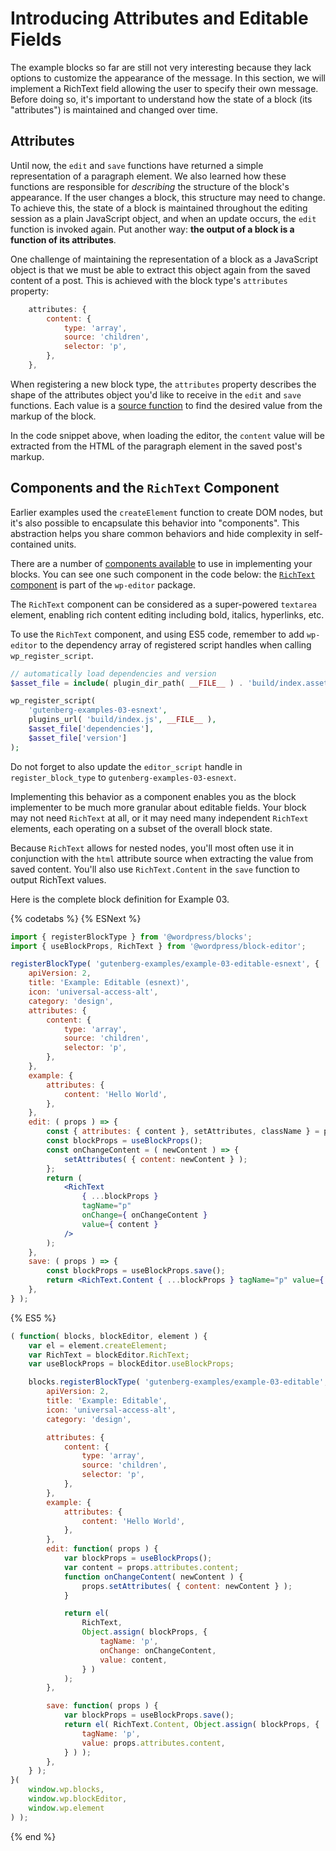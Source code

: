 # Introducing Attributes and Editable Fields

The example blocks so far are still not very interesting because they lack options to customize the appearance of the message. In this section, we will implement a RichText field allowing the user to specify their own message. Before doing so, it's important to understand how the state of a block (its "attributes") is maintained and changed over time.

## Attributes

Until now, the `edit` and `save` functions have returned a simple representation of a paragraph element. We also learned how these functions are responsible for _describing_ the structure of the block's appearance. If the user changes a block, this structure may need to change. To achieve this, the state of a block is maintained throughout the editing session as a plain JavaScript object, and when an update occurs, the `edit` function is invoked again. Put another way: __the output of a block is a function of its attributes__.

One challenge of maintaining the representation of a block as a JavaScript object is that we must be able to extract this object again from the saved content of a post. This is achieved with the block type's `attributes` property:

```js
	attributes: {
		content: {
			type: 'array',
			source: 'children',
			selector: 'p',
		},
	},
```

When registering a new block type, the `attributes` property describes the shape of the attributes object you'd like to receive in the `edit` and `save` functions. Each value is a [source function](/docs/designers-developers/developers/block-api/block-attributes.md) to find the desired value from the markup of the block.

In the code snippet above, when loading the editor, the `content` value will be extracted from the HTML of the paragraph element in the saved post's markup.

## Components and the `RichText` Component

Earlier examples used the `createElement` function to create DOM nodes, but it's also possible to encapsulate this behavior into "components". This abstraction helps you share common behaviors and hide complexity in self-contained units.

There are a number of [components available](/docs/designers-developers/developers/packages/packages-editor.md#components) to use in implementing your blocks. You can see one such component in the code below: the [`RichText` component](/docs/designers-developers/developers/packages/packages-editor.md#richtext) is part of the `wp-editor` package.

The `RichText` component can be considered as a super-powered `textarea` element, enabling rich content editing including bold, italics, hyperlinks, etc.

To use the `RichText` component, and using ES5 code, remember to add `wp-editor` to the dependency array of registered script handles when calling `wp_register_script`.

```php
// automatically load dependencies and version
$asset_file = include( plugin_dir_path( __FILE__ ) . 'build/index.asset.php');

wp_register_script(
	'gutenberg-examples-03-esnext',
	plugins_url( 'build/index.js', __FILE__ ),
	$asset_file['dependencies'],
	$asset_file['version']
);
```

Do not forget to also update the `editor_script` handle in `register_block_type` to `gutenberg-examples-03-esnext`.

Implementing this behavior as a component enables you as the block implementer to be much more granular about editable fields. Your block may not need `RichText` at all, or it may need many independent `RichText` elements, each operating on a subset of the overall block state.

Because `RichText` allows for nested nodes, you'll most often use it in conjunction with the `html` attribute source when extracting the value from saved content. You'll also use `RichText.Content` in the `save` function to output RichText values.

Here is the complete block definition for Example 03.

{% codetabs %}
{% ESNext %}
```jsx
import { registerBlockType } from '@wordpress/blocks';
import { useBlockProps, RichText } from '@wordpress/block-editor';

registerBlockType( 'gutenberg-examples/example-03-editable-esnext', {
	apiVersion: 2,
	title: 'Example: Editable (esnext)',
	icon: 'universal-access-alt',
	category: 'design',
	attributes: {
		content: {
			type: 'array',
			source: 'children',
			selector: 'p',
		},
	},
	example: {
		attributes: {
			content: 'Hello World',
		},
	},
	edit: ( props ) => {
		const { attributes: { content }, setAttributes, className } = props;
		const blockProps = useBlockProps();
		const onChangeContent = ( newContent ) => {
			setAttributes( { content: newContent } );
		};
		return (
			<RichText
				{ ...blockProps }
				tagName="p"
				onChange={ onChangeContent }
				value={ content }
			/>
		);
	},
	save: ( props ) => {
		const blockProps = useBlockProps.save();
		return <RichText.Content { ...blockProps } tagName="p" value={ props.attributes.content } />;
	},
} );
```
{% ES5 %}
```js
( function( blocks, blockEditor, element ) {
	var el = element.createElement;
	var RichText = blockEditor.RichText;
	var useBlockProps = blockEditor.useBlockProps;

	blocks.registerBlockType( 'gutenberg-examples/example-03-editable', {
		apiVersion: 2,
		title: 'Example: Editable',
		icon: 'universal-access-alt',
		category: 'design',

		attributes: {
			content: {
				type: 'array',
				source: 'children',
				selector: 'p',
			},
		},
		example: {
			attributes: {
				content: 'Hello World',
			},
		},
		edit: function( props ) {
			var blockProps = useBlockProps();
			var content = props.attributes.content;
			function onChangeContent( newContent ) {
				props.setAttributes( { content: newContent } );
			}

			return el(
				RichText,
				Object.assign( blockProps, {
					tagName: 'p',
					onChange: onChangeContent,
					value: content,
				} )
			);
		},

		save: function( props ) {
			var blockProps = useBlockProps.save();
			return el( RichText.Content, Object.assign( blockProps, {
				tagName: 'p', 
				value: props.attributes.content,
			} ) );
		},
	} );
}(
	window.wp.blocks,
	window.wp.blockEditor,
	window.wp.element
) );
```
{% end %}
